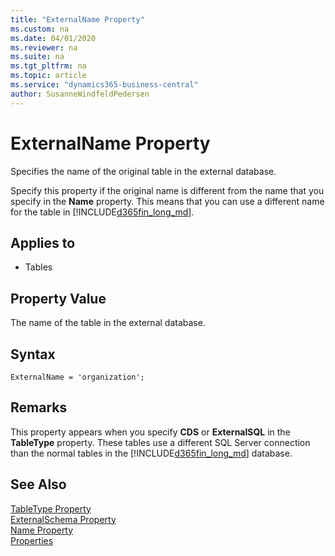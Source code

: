 ```yaml
---
title: "ExternalName Property"
ms.custom: na
ms.date: 04/01/2020
ms.reviewer: na
ms.suite: na
ms.tgt_pltfrm: na
ms.topic: article
ms.service: "dynamics365-business-central"
author: SusanneWindfeldPedersen
---
```


# ExternalName Property
Specifies the name of the original table in the external database.  

Specify this property if the original name is different from the name that you specify in the **Name** property. This means that you can use a different name for the table in [!INCLUDE[d365fin_long_md](../includes/d365fin_long_md.md)].  

## Applies to  

- Tables  

## Property Value  
The name of the table in the external database.  

## Syntax
```
ExternalName = 'organization';
```

## Remarks  
This property appears when you specify **CDS** or **ExternalSQL** in the **TableType** property. These tables use a different SQL Server connection than the normal tables in the [!INCLUDE[d365fin_long_md](../includes/d365fin_long_md.md)] database.  

## See Also  
[TableType Property](devenv-tabletype-property.md)   
[ExternalSchema Property](devenv-externalschema-property.md)   
[Name Property](devenv-name-property.md)   
[Properties](devenv-properties.md)   